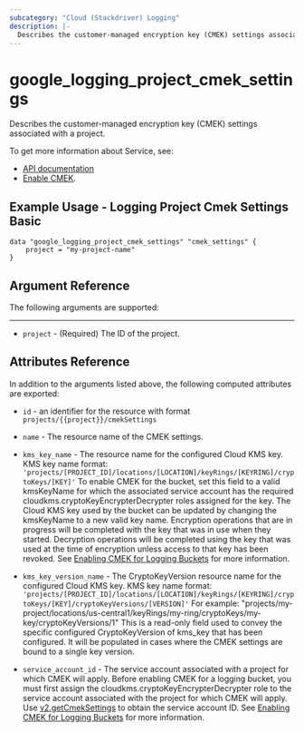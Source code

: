```yaml
---
subcategory: "Cloud (Stackdriver) Logging"
description: |-
  Describes the customer-managed encryption key (CMEK) settings associated with a project.
---
```


# google_logging_project_cmek_settings

Describes the customer-managed encryption key (CMEK) settings associated with a project.

To get more information about Service, see:

* [API documentation](https://cloud.google.com/logging/docs/reference/v2/rest/v2/projects/getCmekSettings)
* [Enable CMEK](https://cloud.google.com/logging/docs/routing/managed-encryption-storage#enable).

## Example Usage - Logging Project Cmek Settings Basic


```hcl
data "google_logging_project_cmek_settings" "cmek_settings" {
	project = "my-project-name"
}
```

## Argument Reference

The following arguments are supported:



- - -

* `project` - (Required) The ID of the project.


## Attributes Reference

In addition to the arguments listed above, the following computed attributes are exported:

* `id` - an identifier for the resource with format `projects/{{project}}/cmekSettings`

* `name` - The resource name of the CMEK settings.

* `kms_key_name` - The resource name for the configured Cloud KMS key.
KMS key name format:
`'projects/[PROJECT_ID]/locations/[LOCATION]/keyRings/[KEYRING]/cryptoKeys/[KEY]'`
To enable CMEK for the bucket, set this field to a valid kmsKeyName for which the associated service account has the required cloudkms.cryptoKeyEncrypterDecrypter roles assigned for the key.
The Cloud KMS key used by the bucket can be updated by changing the kmsKeyName to a new valid key name. Encryption operations that are in progress will be completed with the key that was in use when they started. Decryption operations will be completed using the key that was used at the time of encryption unless access to that key has been revoked.
See [Enabling CMEK for Logging Buckets](https://cloud.google.com/logging/docs/routing/managed-encryption-storage) for more information.

* `kms_key_version_name` - The CryptoKeyVersion resource name for the configured Cloud KMS key.
KMS key name format:
`'projects/[PROJECT_ID]/locations/[LOCATION]/keyRings/[KEYRING]/cryptoKeys/[KEY]/cryptoKeyVersions/[VERSION]'`
For example:
"projects/my-project/locations/us-central1/keyRings/my-ring/cryptoKeys/my-key/cryptoKeyVersions/1"
This is a read-only field used to convey the specific configured CryptoKeyVersion of kms_key that has been configured. It will be populated in cases where the CMEK settings are bound to a single key version.

* `service_account_id` - The service account associated with a project for which CMEK will apply.
Before enabling CMEK for a logging bucket, you must first assign the cloudkms.cryptoKeyEncrypterDecrypter role to the service account associated with the project for which CMEK will apply. Use [v2.getCmekSettings](https://cloud.google.com/logging/docs/reference/v2/rest/v2/TopLevel/getCmekSettings#google.logging.v2.ConfigServiceV2.GetCmekSettings) to obtain the service account ID.
See [Enabling CMEK for Logging Buckets](https://cloud.google.com/logging/docs/routing/managed-encryption-storage) for more information.